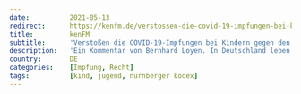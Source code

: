 ```yaml
---
date:          2021-05-13
redirect:      https://kenfm.de/verstossen-die-covid-19-impfungen-bei-kindern-gegen-den-nuernberger-kodex-von-bernhard-loyen/
title:         kenFM
subtitle:      'Verstoßen die COVID-19-Impfungen bei Kindern gegen den Nürnberger Kodex?'
description:   'Ein Kommentar von Bernhard Loyen. In Deutschland leben ca. 5,3 Millionen Kinder und Jugendliche im Alter zwischen 12 und 18 […]'
country:       DE
categories:    [Impfung, Recht]
tags:          [kind, jugend, nürnberger kodex]
---
```

